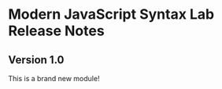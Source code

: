 <h1>
  <span class="headline">Modern JavaScript Syntax Lab</span>
  <span class="subhead">Release Notes</span>
</h1>

## Version 1.0

This is a brand new module!
